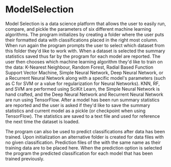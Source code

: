 # ModelSelection

Model Selection is a data science platform that allows the user to easily run, compare, and pickle the parameters of six different machine learning algorithms. The program initializes by creating a folder where the user puts their formatted data with classifications placed in the right most column. When run again the program prompts the user to select which dataset from this folder they'd like to work with. When a dataset is selected the summary statistics saved thus far by the program for each model are reported. The user then chooses which machine learning algorithm they'd like to train on the data: K-Nearest Neighbour, Random Forest, Radial Based Function Support Vector Machine, Simple Neural Network, Deep Neural Network, or a Recurrent Neural Network along with a specific model's parameters (such as C for SVM or a value for regularization for Neural Networks). KNN, RF, and SVM are performed using SciKit Learn, the Simple Neural Network is hand crafted, and the Deep Neural Network and Recurrent Neural Network are run using TensorFlow. After a model has been run summary statistics are reported and the user is asked if they'd like to save the summary statistics and current model as a pickle (or checkpoint when using TensorFlow). The statistics are saved to a text file and used for reference the next time the dataset is loaded. 

The program can also be used to predict classifications after data has been trained. Upon initialization an alternative folder is created for data files with no given classification. Prediction files of the with the same name as their training data are to be placed here. When the prediction option is selected the program the predicted classification for each model that has been trained previously.
